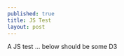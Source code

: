 ```yaml
---
published: true
title: JS Test
layout: post
---
```

A JS test ... below should be some D3

<head>
<style>

	text{
		font: 12px sans-serif;
	}

	.axis path, .axis line {
		fill: none;
		stroke: #000;
		shape-rendering: crispEdges;
	}

	.circ{
		fill: red;
		stroke-width: 10.1;
	
}


</style>
</head>

<body>

<svg id="plot" width="500" height="500"></svg>

<script src="http://d3js.org/d3.v3.min.js"></script>
<script> 

var lineData = [{
  x: 1,
  y: 5
}, {
  x: 20,
  y: 20
}, {
  x: 40,
  y: 10
}, {
  x: 60,
  y: 40
}, {
  x: 80,
  y: 5
}, {
  x: 100,
  y: 60
}];

var xMin = d3.min(lineData, function (d) {
	return d.x;
});

var xMax = d3.max(lineData, function (d) {
	return d.x;
});

var yMin = d3.min(lineData, function (d) {
	return d.y;
});

var yMax = d3.max(lineData, function (d) {
	return d.y;
});

// console.log(d3.min(lineData, function (d) {
// 	return d.x;
// }));


// 
// Plot Frame
// 

var plot = d3.select('#plot');

var width = parseInt(plot.attr("width")),
	height = parseInt(plot.attr("height")),
	axes_buffer = 20, // Buffer separating the axes
	margins = {
		top: 20+axes_buffer,
		right: 20+axes_buffer,
		bottom: 20,
		left: 50
	};

plot.attr('width', width+axes_buffer)
	.attr('height', height+axes_buffer);

console.log([width, height]);



// 
// Axes
// 


// I've put in a buffer (the explicit numbers in the range functions) for both axes here.  Being in the scale appears to affect everything further along in the workflow, including the appearence of the scale despite there being no additional transformation done in the later append call.
// As each of the data based attribute changes are passed through these scale functions, transformations here will naturally affect all data-driven document changes.

var xScale = d3.scale.linear()
				.domain([xMin, xMax])
				.range([margins.left+axes_buffer, width - margins.right+axes_buffer]);

var yScale = d3.scale.linear()
				.domain([0, yMax])

				// Starts from top left corner!  Minimum value is 'ranged' to the greatest extension 'downward' from the top left corner.  Max value to the least extension from the top left corner.

				.range([height-margins.bottom-axes_buffer, margins.top-axes_buffer]);

var xAxis = d3.svg.axis()
			.orient('bottom')
			.scale(xScale);

var yAxis = d3.svg.axis()
			.orient('left')
			.scale(yScale);			


plot.append('svg:g')
	.attr('class', 'x axis')
	.attr('transform', 'translate(0,' + (height - margins.bottom) + ')')
	.call(xAxis);

plot.append('svg:g')
	.attr('class', 'y axis')
	.attr('transform', 'translate(' + margins.left + ',0)')
	.call(yAxis);



// 
// Line Plot
// 

// Line generator

var line = d3.svg.line()
				.x(function(d) {
					return xScale(d.x);
				})
				.y(function(d) {
					return yScale(d.y);
				})
				.interpolate('linear'); // And many others


// Append svg path with line generator

plot.append('svg:path')
	.attr('d', line(lineData))
	.attr('stroke', 'red')
	.attr('stroke-width', 2)
	.attr('fill', 'none');


// append circles for each data point

circ = plot.selectAll('.circ')
			.data(lineData);

circ.enter().append('circle')
			.attr('class', 'circ')
			.attr('cx', function(d) {
				return xScale(d.x);
			})
			.attr('cy', function(d) {
				return yScale(d.y);
			})
			.attr('r', 8)

// Vague lession here was that using style rather than attr makes things work, and keeping styles that are to be modified out of the CSS but in JS makes things easier.

// In terms of primacy, style (d3/CSS) trumps attribute (d3), irrespective of order of definition.
			.style('stroke', 'red')
			.style('stroke-width', 0.1)
			.attr('stroke-width', 5) // Redundant, as style trumps
			.on('mouseover', function(){
				d3.select(this).transition().ease('bounce').duration(750).style('stroke-width', 9);
			})
			.on('mouseout', function(){
				d3.select(this).transition().ease('bounce').duration(750).style('stroke-width', 0.1);	
			});


</script>


</body>